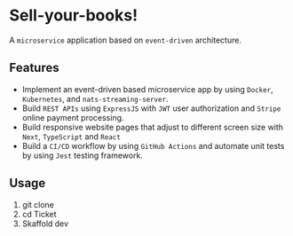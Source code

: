 # Sell-your-books! 
A `microservice` application based on `event-driven` architecture.

## Features
- Implement an event-driven based microservice app by using `Docker`, `Kubernetes`, and `nats-streaming-server`.
- Build `REST APIs` using `ExpressJS` with `JWT` user authorization and `Stripe` online payment processing.
- Build responsive website pages that adjust to different screen size with `Next`, `TypeScript` and `React`
- Build a `CI/CD` workflow by using `GitHub Actions` and automate unit tests by using `Jest` testing framework.

## Usage
1. git clone 
2. cd Ticket
3. Skaffold dev
